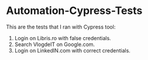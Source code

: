 # Automation-Cypress-Tests

This are the tests that I ran with Cypress tool:
1. Login on Libris.ro with false credentials.
2. Search VlogdeIT on Google.com.
3. Login on LinkedIN.com with correct credentials.
